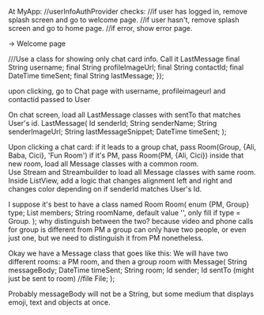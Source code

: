 At MyApp:
//userInfoAuthProvider checks:
//if user has logged in, remove splash screen and go to welcome page.
//if user hasn't, remove splash screen and go to home page.
//if error, show error page.

-> Welcome page




///Use a class for showing only chat card info.
Call it LastMessage
final String username;
final String profileImageUrl;
final String contactId;
final DateTime timeSent;
final String lastMessage;
});

upon clicking, go to Chat page with username, profileimageurl and contactid passed to User

On chat screen, load all LastMessage classes with sentTo that matches User's id.
LastMessage(
Id senderId;
String senderName;
String senderImageUrl;
String lastMessageSnippet;
DateTime timeSent;
);

Upon clicking a chat card:
if it leads to a group chat, pass Room(Group, {Ali, Baba, Cici}, 'Fun Room')
if it's PM, pass Room(PM, {Ali, Cici})
inside that new room, load all Message classes with a common room.  
Use Stream and Streambuilder to load all Message classes with same room.
Inside ListView, add a logic that changes alignment left and right and changes color depending on
if senderId matches User's Id.

I suppose it's best to have a class named Room
Room(
enum {PM, Group} type;
List<Id> members;
String roomName, default value '', only fill if type = Group.
);
why distinguish between the two?
because video and phone calls for group is different from PM
a group can only have two people, or even just one, but we need to distinguish it from PM nonetheless.

Okay we have a Message class that goes like this:
We will have two different rooms:
a PM room, and then a group room with <name>
Message(
String messageBody;
DateTime timeSent;
String room;
Id sender;
Id sentTo (might just be sent to room)
//file File;
);

Probably messageBody will not be a String, but some medium that displays emoji, text and objects at once. 

